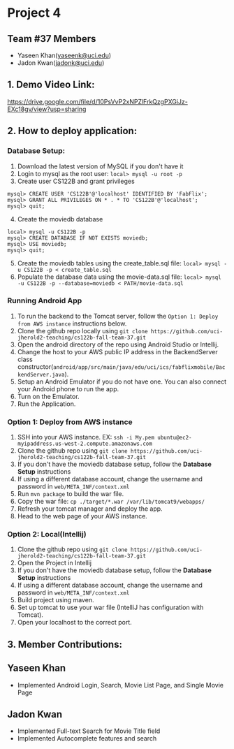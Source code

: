 # Project 4 
## Team #37 Members
- Yaseen Khan(yaseenk@uci.edu)
- Jadon Kwan(jadonk@uci.edu)

## 1. Demo Video Link: 
https://drive.google.com/file/d/10PsVvP2xNPZlFrkQzgPXGiJz-EXc18gv/view?usp=sharing

## 2. How to deploy application:

### Database Setup:
1. Download the latest version of MySQL if you don't have it
2. Login to mysql as the root user: ```local> mysql -u root -p```
3. Create user CS122B and grant privileges
```
mysql> CREATE USER 'CS122B'@'localhost' IDENTIFIED BY 'FabFlix';
mysql> GRANT ALL PRIVILEGES ON * . * TO 'CS122B'@'localhost';
mysql> quit;
```
4. Create the moviedb database
```
local> mysql -u CS122B -p
mysql> CREATE DATABASE IF NOT EXISTS moviedb;
mysql> USE moviedb;
mysql> quit;
```
5. Create the moviedb tables using the create_table.sql file: ```local> mysql -u CS122B -p < create_table.sql```
6. Populate the database data using the movie-data.sql file: ```local> mysql -u CS122B -p --database=moviedb < PATH/movie-data.sql```


### Running Android App
1. To run the backend to the Tomcat server, follow the ```Option 1: Deploy from AWS instance``` instructions below.
2. Clone the github repo locally using ```git clone https://github.com/uci-jherold2-teaching/cs122b-fall-team-37.git```
3. Open the android directory of the repo using Android Studio or Intellij.
4. Change the host to your AWS public IP address in the BackendServer class constructor(```android/app/src/main/java/edu/uci/ics/fabflixmobile/BackendServer.java```).
5. Setup an Android Emulator if you do not have one. You can also connect your Android phone to run the app.
6. Turn on the Emulator.
7. Run the Application.

### Option 1: Deploy from AWS instance
1. SSH into your AWS instance. EX: ```ssh -i My.pem ubuntu@ec2-myipaddress.us-west-2.compute.amazonaws.com```
2. Clone the github repo using ```git clone https://github.com/uci-jherold2-teaching/cs122b-fall-team-37.git```
3. If you don't have the moviedb database setup, follow the **Database Setup** instructions
4. If using a different database account, change the username and password in ```web/META_INF/context.xml```
5. Run ```mvn package``` to build the war file.
6. Copy the war file: ```cp ./target/*.war /var/lib/tomcat9/webapps/```
7. Refresh your tomcat manager and deploy the app.
8. Head to the web page of your AWS instance.

### Option 2: Local(Intellij)
1. Clone the github repo using ```git clone https://github.com/uci-jherold2-teaching/cs122b-fall-team-37.git```
2. Open the Project in Intellij
3. If you don't have the moviedb database setup, follow the **Database Setup** instructions
3. If using a different database account, change the username and password in ```web/META_INF/context.xml```
4. Build project using maven.
5. Set up tomcat to use your war file (IntelliJ has configuration with Tomcat).
6. Open your localhost to the correct port.




## 3. Member Contributions:
## Yaseen Khan
- Implemented Android Login, Search, Movie List Page, and Single Movie Page 

## Jadon Kwan
- Implemented Full-text Search for Movie Title field
- Implemented Autocomplete features and search

